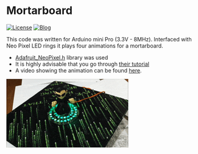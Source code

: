 # Mortarboard

[![License](https://img.shields.io/badge/license-MIT-red)](https://opensource.org/licenses/MIT)
[![Blog](https://img.shields.io/badge/blog-post-yellow)](https://mirzafahad.github.io/2016-05-13-graduation-mortarboard/)

This code was written for Arduino mini Pro (3.3V - 8MHz). Interfaced with Neo Pixel LED rings it plays four animations for a mortarboard.


* [Adafruit_NeoPixel.h](https://github.com/adafruit/Adafruit_NeoPixel) library was used
* It is highly advisable that you go through [their tutorial](https://learn.adafruit.com/adafruit-neopixel-uberguide/overview)
* A video showing the animation can be found [here](https://www.youtube.com/watch?v=Bh-glHXmJ-Q). 


![Demo gif](/image/demo.gif)



